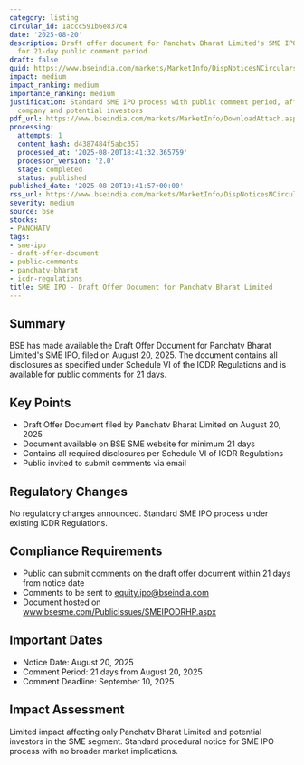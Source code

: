 ```yaml
---
category: listing
circular_id: 1accc591b6e837c4
date: '2025-08-20'
description: Draft offer document for Panchatv Bharat Limited's SME IPO made available
  for 21-day public comment period.
draft: false
guid: https://www.bseindia.com/markets/MarketInfo/DispNoticesNCirculars.aspx?Noticeid={F887518A-529A-483B-A4E6-1D0473C6A5AE}&noticeno=20250820-18&dt=08/20/2025&icount=18&totcount=61&flag=0
impact: medium
impact_ranking: medium
importance_ranking: medium
justification: Standard SME IPO process with public comment period, affects single
  company and potential investors
pdf_url: https://www.bseindia.com/markets/MarketInfo/DownloadAttach.aspx?id=20250820-18&attachedId=
processing:
  attempts: 1
  content_hash: d4387484f5abc357
  processed_at: '2025-08-20T18:41:32.365759'
  processor_version: '2.0'
  stage: completed
  status: published
published_date: '2025-08-20T10:41:57+00:00'
rss_url: https://www.bseindia.com/markets/MarketInfo/DispNoticesNCirculars.aspx?Noticeid={F887518A-529A-483B-A4E6-1D0473C6A5AE}&noticeno=20250820-18&dt=08/20/2025&icount=18&totcount=61&flag=0
severity: medium
source: bse
stocks:
- PANCHATV
tags:
- sme-ipo
- draft-offer-document
- public-comments
- panchatv-bharat
- icdr-regulations
title: SME IPO - Draft Offer Document for Panchatv Bharat Limited
---
```


## Summary

BSE has made available the Draft Offer Document for Panchatv Bharat Limited's SME IPO, filed on August 20, 2025. The document contains all disclosures as specified under Schedule VI of the ICDR Regulations and is available for public comments for 21 days.

## Key Points

- Draft Offer Document filed by Panchatv Bharat Limited on August 20, 2025
- Document available on BSE SME website for minimum 21 days
- Contains all required disclosures per Schedule VI of ICDR Regulations
- Public invited to submit comments via email

## Regulatory Changes

No regulatory changes announced. Standard SME IPO process under existing ICDR Regulations.

## Compliance Requirements

- Public can submit comments on the draft offer document within 21 days from notice date
- Comments to be sent to equity.ipo@bseindia.com
- Document hosted on www.bsesme.com/PublicIssues/SMEIPODRHP.aspx

## Important Dates

- Notice Date: August 20, 2025
- Comment Period: 21 days from August 20, 2025
- Comment Deadline: September 10, 2025

## Impact Assessment

Limited impact affecting only Panchatv Bharat Limited and potential investors in the SME segment. Standard procedural notice for SME IPO process with no broader market implications.